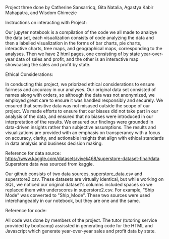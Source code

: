 Project three done by Catherine Sansarricq, Gita Natalia, Agastya Kabir Mahapatra, and Wisdom Chimezie

Instructions on interacting with Project:

Our jupyter notebook is a compilation of the code we all made to analzye the data set, each visualization consists of code analyzing the data and then a labelled visualization
in the forms of bar charts, pie charts, interactive charts, tree maps, and geographical maps, corresponding to the analyses.
Then we have 2 html pages, one consisting of by state year-over-year data of sales and profit, and the other is an interactive map showcasing the sales and profit by state. 

Ethical Considerations:

In conducting this project, we priorized ethical considerations to ensure fairness and accuracy in our analyses. Our original data set consisted of names along with orders, so although the 
data was not anonymized, we employed great care to ensure it was handled responsibly and securely. We ensured that sensitive data was not misused outside the scope of our project.
We made efforts to ensure that our biases did not take part in our analysis of the data, and ensured that no biases were introduced in our interpretation of the results. We ensured our
findings were grounded in data-driven insights rather than subjective assumptions. The results and visualizations are provided with an emphasis on transperancy with a focus on accuracy, 
clarity, and actionable insights that align with ethical standards in data analysis and business decision making.

Reference for data source:
https://www.kaggle.com/datasets/vivek468/superstore-dataset-final/data
Superstore data was sourced from kaggle.

Our github consists of two data sources, superstore_data.csv and superstore2.csv. These datasets are virtually identical, but while working on SQL, we noticed our original dataset's columns
included spaces so we replaced them with underscores in superstore2.csv. For example, "Ship Mode" was converted to "Ship_Mode". These two sources were used interchangeably in our notebook,
but they are one and the same. 

Reference for code:

All code was done by members of the project. The tutor (tutoring service provided by bootcamp) assissted in generating code for the HTML and Javascript which generate 
year-over-year sales and profit data by state.
